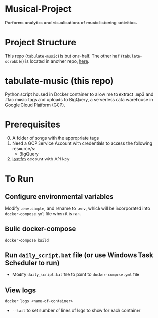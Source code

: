 
# Musical-Project

Performs analytics and visualisations of music listening activities. 


# Project Structure

This repo (`tabulate-music`) is but one-half. The other half (`tabulate-scrobble`) is located in another repo, [here](https://github.com/ktingyew/tabulate-scrobble).



# tabulate-music (this repo)

Python script housed in Docker container to allow me to extract .mp3 and .flac music tags and uploads to BigQuery, a serverless data warehouse in Google Cloud Platform (GCP).



# Prerequisites

0. A folder of songs with the appropriate tags
1. Need a GCP Service Account with credentials to access the following resource/s:
    - BigQuery
2. [last.fm](https://www.last.fm/) account with API key

# To Run

## Configure environmental variables

Modify `.env.sample`, and rename to `.env`, which will be incorporated into `docker-compose.yml` file when it is ran.

## Build docker-compose
```
docker-compose build
```

## Run `daily_script.bat` file (or use Windows Task Scheduler to run)
- Modify `daily_script.bat` file to point to `docker-compose.yml` file

## View logs
```
docker logs <name-of-container>
```
- `--tail` to set number of lines of logs to show for each container